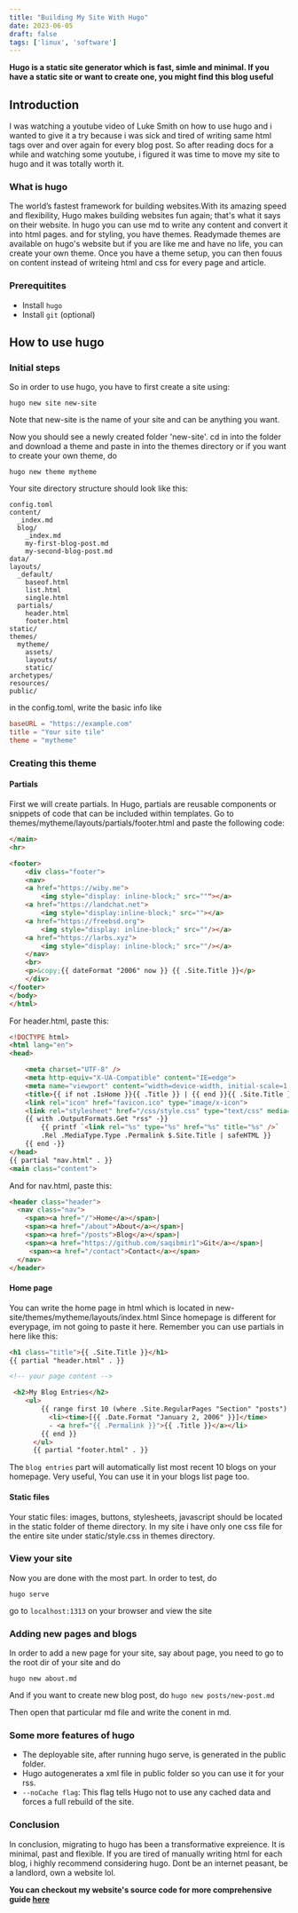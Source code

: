 ```yaml
---
title: "Building My Site With Hugo"
date: 2023-06-05
draft: false
tags: ['linux', 'software']
---
```


**Hugo is a static site generator which is fast, simle and minimal. If you have a static site or want to create one, you might find this blog useful**

## Introduction
I was watching a youtube video of Luke Smith on how to use hugo and i wanted to give it a try because i was sick and tired of writing same html tags over and over again
for every blog post. So after reading docs for a while and watching some youtube, i figured it was time to move my site to hugo and it was totally worth it.

### What is hugo
The world’s fastest framework for building websites.With its amazing speed and flexibility, Hugo makes building websites fun again; that's what it says on their website. In hugo you 
can use md to write any content and convert it into html pages. and for styling, you have themes. Readymade themes are available on hugo's website but if you are like me and have no life, you 
can create your own theme. Once you have a theme setup, you can then fouus on content instead of writeing html and css for every page and article.

### Prerequitites
- Install ```hugo```
- Install ```git``` (optional)

## How to use hugo

### Initial steps

So in order to use hugo, you have to first create a site using:
```shell
hugo new site new-site
```
Note that new-site is the name of your site and can be anything you want.

Now you should see a newly created folder 'new-site'. cd in into the folder and download a theme and paste in into the themes directory or if you want to create your own theme, do
```shell
hugo new theme mytheme
```

Your site directory structure should look like this:
```shell
config.toml
content/
  _index.md
  blog/
    _index.md
    my-first-blog-post.md
    my-second-blog-post.md
data/
layouts/
  _default/
    baseof.html
    list.html
    single.html
  partials/
    header.html
    footer.html
static/
themes/
  mytheme/
    assets/
    layouts/
    static/
archetypes/
resources/
public/

```
in the config.toml, write the basic info like
```toml
baseURL = "https://example.com"
title = "Your site tile"
theme = "mytheme"

```

### Creating this theme
#### Partials
First we will create partials. In Hugo, partials are reusable components or snippets of code that can be included within templates. 
Go to themes/mytheme/layouts/partials/footer.html and paste the following code:
```html
</main>
<hr>

<footer>
	<div class="footer">
	<nav>
	<a href="https://wiby.me">
		<img style="display: inline-block;" src="""></a>
	<a href="https://landchat.net">
		<img style="display:inline-block;" src=""></a>
	<a href="https://freebsd.org">
		<img style="display: inline-block;" src=""/></a>
	<a href="https://larbs.xyz">
		<img style="display: inline-block;" src=""/></a>
	</nav>
	<br>
	<p>&copy;{{ dateFormat "2006" now }} {{ .Site.Title }}</p>
    </div>
</footer>
</body>
</html>
```
For header.html, paste this:
```html
<!DOCTYPE html>
<html lang="en">
<head>

	<meta charset="UTF-8" />
	<meta http-equiv="X-UA-Compatible" content="IE=edge">
	<meta name="viewport" content="width=device-width, initial-scale=1.0" />
	<title>{{ if not .IsHome }}{{ .Title }} | {{ end }}{{ .Site.Title }}</title>
	<link rel="icon" href="favicon.ico" type="image/x-icon">
	<link rel="stylesheet" href="/css/style.css" type="text/css" media="all" />
	{{ with .OutputFormats.Get "rss" -}}
		{{ printf `<link rel="%s" type="%s" href="%s" title="%s" />`
		.Rel .MediaType.Type .Permalink $.Site.Title | safeHTML }}
	{{ end -}}
</head>
{{ partial "nav.html" . }}
<main class="content">

```
And for nav.html, paste this:

```html
<header class="header">
  <nav class="nav">
    <span><a href="/">Home</a></span>|
    <span><a href="/about">About</a></span>|
    <span><a href="/posts">Blog</a></span>|
    <span><a href="https://github.com/saqibmir1">Git</a></span>|
     <span><a href="/contact">Contact</a></span>
  </nav>
</header>
```

#### Home page
You can write the home page in html which is located in new-site/themes/mytheme/layouts/index.html
Since homepage is different for everypage, im not going to paste it here. Remember you can use partials in here like this:
```html
<h1 class="title">{{ .Site.Title }}</h1>
{{ partial "header.html" . }}

<!-- your page content -->

 <h2>My Blog Entries</h2>
    <ul>
        {{ range first 10 (where .Site.RegularPages "Section" "posts") }}
          <li><time>[{{ .Date.Format "January 2, 2006" }}]</time>
          - <a href="{{ .Permalink }}">{{ .Title }}</a></li>
        {{ end }}
      </ul>
      {{ partial "footer.html" . }}
```

The ```blog entries``` part will automatically list most recent 10 blogs on your homepage. Very useful, You can use it in your blogs list page too. 

#### Static files
Your static files: images, buttons, stylesheets, javascript should be located in the static folder of theme directory.
In my site i have only one css file for the entire site under static/style.css in themes directory.

### View your site
Now you are done with the most part. In order to test, do
```shell
hugo serve
```
go to ```localhost:1313``` on your browser and view the site

### Adding new pages and blogs
In order to add a new page for your site, say about page, you need to go to the root dir of your site and do
```
hugo new about.md
```
And if you want to create new blog post, do
```hugo new posts/new-post.md```

Then open that particular md file and write the conent in md.

### Some more features of hugo 
- The deployable site, after running hugo serve, is generated in the public folder.
- Hugo autogenerates a xml file in public folder so you can use it for your rss.
- ```--noCache flag```:  This flag tells Hugo not to use any cached data and forces a full rebuild of the site.

### Conclusion
In conclusion, migrating to hugo has been a transformative expreience. It is minimal, past and flexible. If you are tired
of manually writing html for each blog, i highly recommend considering hugo. Dont be an internet peasant, be a landlord, own a website lol.

**You can checkout my website's source code for more comprehensive guide [here](https://github.com/saqibmir1/saqibmir1.github.io)**
